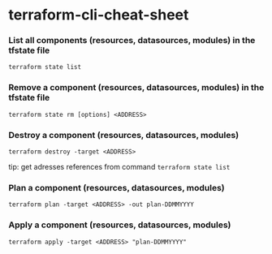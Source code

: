 # terraform-cli-cheat-sheet

### List all components (resources, datasources, modules) in the tfstate file
 
```terraform state list```


### Remove a component (resources, datasources, modules) in the tfstate file

```terraform state rm [options] <ADDRESS>```

### Destroy a component (resources, datasources, modules)


```terraform destroy -target <ADDRESS>```

tip: get adresses references from command ```terraform state list```

### Plan a component (resources, datasources, modules)


```terraform plan -target <ADDRESS> -out plan-DDMMYYYY```

### Apply a component (resources, datasources, modules)


```terraform apply -target <ADDRESS> "plan-DDMMYYYY"```
